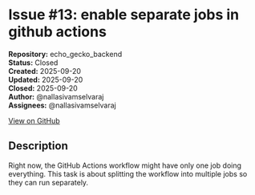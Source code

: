 # Issue #13: enable separate jobs in github actions

**Repository:** echo_gecko_backend  
**Status:** Closed  
**Created:** 2025-09-20  
**Updated:** 2025-09-20  
**Closed:** 2025-09-20  
**Author:** @nallasivamselvaraj  
**Assignees:** @nallasivamselvaraj  

[View on GitHub](https://github.com/Simtestlab/echo_gecko_backend/issues/13)

## Description

Right now, the GitHub Actions workflow might have only one job doing everything. This task is about splitting the workflow into multiple jobs so they can run separately.